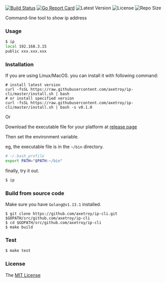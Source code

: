 [![Build Status](https://github.com/axetroy/ip-cli/workflows/test/badge.svg)](https://github.com/axetroy/ip-cli/actions)
[![Go Report Card](https://goreportcard.com/badge/github.com/axetroy/ip-cli)](https://goreportcard.com/report/github.com/axetroy/ip-cli)
![Latest Version](https://img.shields.io/github/v/release/axetroy/ip-cli.svg)
![License](https://img.shields.io/github/license/axetroy/ip-cli.svg)
![Repo Size](https://img.shields.io/github/repo-size/axetroy/ip-cli.svg)

Command-line tool to show ip address

### Usage

```bash
$ ip
local 192.168.3.15
public xxx.xxx.xxx
```

### Installation

If you are using Linux/MacOS. you can install it with following command:

```shell
# install latest version
curl -fsSL https://raw.githubusercontent.com/axetroy/ip-cli/master/install.sh | bash
# or install specified version
curl -fsSL https://raw.githubusercontent.com/axetroy/ip-cli/master/install.sh | bash -s v0.1.0
```

Or

Download the executable file for your platform at [release page](https://github.com/axetroy/ip-cli/releases)

Then set the environment variable.

eg, the executable file is in the `~/bin` directory.

```bash
# ~/.bash_profile
export PATH="$PATH:~/bin"
```

finally, try it out.

```bash
$ ip
```

### Build from source code

Make sure you have `Golang@v1.13.1` installed.

```shell
$ git clone https://github.com/axetroy/ip-cli.git $GOPATH/src/github.com/axetroy/ip-cli
$ cd $GOPATH/src/github.com/axetroy/ip-cli
$ make build
```

### Test

```bash
$ make test
```

### License

The [MIT License](LICENSE)
